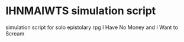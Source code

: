 # IHNMAIWTS simulation script
 simulation script for solo epistolary rpg I Have No Money and I Want to Scream
